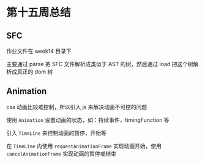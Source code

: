 # 第十五周总结

## SFC

作业文件在 week14 目录下

主要通过 parse 把 SFC 文件解析成类似于 AST 的树，然后通过 load 把这个树解析成真正的 dom 树

## Animation

css 动画比较难控制，所以引入 js 来解决动画不可控的问题

使用 `Animation` 设置动画的状态，如：持续事件，timingFunction 等

引入 `TimeLine` 来控制动画的暂停，开始等

在 `TimeLine` 内使用 `requestAnimationFrame` 实现动画开始，使用 `cancelAnimationFrame` 实现动画的暂停或结束